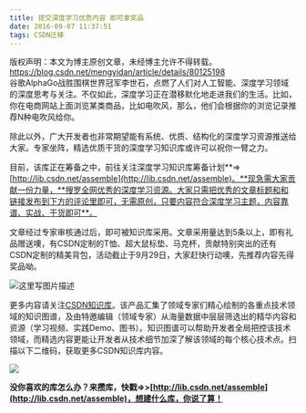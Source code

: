 ```yaml
---
title: 提交深度学习优质内容 即可拿奖品
date: 2016-09-07 11:37:51
tags: CSDN迁移
---
```

 版权声明：本文为博主原创文章，未经博主允许不得转载。 https://blog.csdn.net/mengyidan/article/details/80125198   
  谷歌AlphaGo战胜围棋世界冠军李世石，点燃了人们对人工智能、深度学习领域的深度思考与关注。不仅如此，深度学习正在潜移默化地走进我们的生活。比如，你在电商网站上面浏览某类商品，比如电吹风，那么，他们会根据你的浏览记录推荐N种电吹风给你。

除此以外，广大开发者也非常期望能有系统、优质、结构化的深度学习资源推送给大家。专家坐阵，精选优质干货的深度学习知识库或许可以祝你一臂之力。

目前，该库正在筹备之中，前往关注深度学习知识库筹备计划**=>[http://lib.csdn.net/assemble](http://lib.csdn.net/assemble)。**现急需大家贡献一份力量，**搜罗全网优秀的深度学习资源。大家只需把优秀的文章标题和和链接发布到下方的评论里即可，无需原创，只要内容符合深度学习主题，内容靠谱、实战、干货即可**。

文章经过专家审核通过后，即可被知识库采用。文章采用量达到5条以上，即有礼品赠送噢，有CSDN定制的T恤、超大鼠标垫、马克杯，贡献特别突出的还有CSDN定制的精美背包，活动截止于9月29日，大家赶快行动噢，先推荐内容先得奖品呦。

![这里写图片描述](https://img-blog.csdn.net/20160907114521203)

更多内容请关注[CSDN知识库](http://lib.csdn.net)。该产品汇集了领域专家们精心绘制的各重点技术领域的知识图谱，及由特邀编辑（领域专家）从海量数据中层层筛选出的精华内容和资源（学习视频、实践Demo、图书）。知识图谱可以帮助开发者全局把控该技术领域，而精选内容更能让开发者从技术细节加深了解该领域的每个核心技术点。扫描以下二维码，获取更多CSDN知识库内容。   


![](https://img-blog.csdn.net/20160712174725555)

**没你喜欢的库怎么办？来攒库，快戳=>>[http://lib.csdn.net/assemble](http://lib.csdn.net/assemble)，想建什么库，你说了算！**

   
  